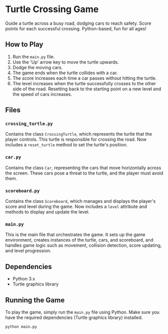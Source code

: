 # Turtle Crossing Game

Guide a turtle across a busy road, dodging cars to reach safety. Score points for each successful crossing. Python-based, fun for all ages!

## How to Play

1. Run the `main.py` file.
2. Use the 'Up' arrow key to move the turtle upwards.
3. Dodge the moving cars.
4. The game ends when the turtle collides with a car.
5. The score increases each time a car passes without hitting the turtle.
6. The level increases when the turtle successfully crosses to the other side of the road. Resetting back to the starting point on a new level and the speed of cars increases.

## Files

### `crossing_turtle.py`

Contains the class `CrossingTurtle`, which represents the turtle that the player controls. This turtle is responsible for crossing the road. Now includes a `reset_turtle` method to set the turtle's position.

### `car.py`

Contains the class `Car`, representing the cars that move horizontally across the screen. These cars pose a threat to the turtle, and the player must avoid them.

### `scoreboard.py`

Contains the class `Scoreboard`, which manages and displays the player's score and level during the game. Now includes a `level` attribute and methods to display and update the level.

### `main.py`

This is the main file that orchestrates the game. It sets up the game environment, creates instances of the turtle, cars, and scoreboard, and handles game logic such as movement, collision detection, score updating, and level progression.

## Dependencies

- Python 3.x
- Turtle graphics library

## Running the Game

To play the game, simply run the `main.py` file using Python. Make sure you have the required dependencies (Turtle graphics library) installed.

```bash
python main.py
